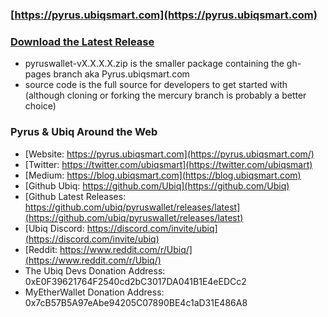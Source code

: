 ### [https://pyrus.ubiqsmart.com](https://pyrus.ubiqsmart.com)

### [Download the Latest Release](https://github.com/ubiq/pyruswallet/releases/latest)

- pyruswallet-vX.X.X.X.zip is the smaller package containing the gh-pages branch aka Pyrus.ubiqsmart.com
- source code is the full source for developers to get started with (although cloning or forking the mercury branch is probably a better choice)


### Pyrus & Ubiq Around the Web

- [Website: https://pyrus.ubiqsmart.com](https://pyrus.ubiqsmart.com/)
- [Twitter: https://twitter.com/ubiqsmart](https://twitter.com/ubiqsmart)
- [Medium: https://blog.ubiqsmart.com](https://blog.ubiqsmart.com)
- [Github Ubiq: https://github.com/Ubiq](https://github.com/Ubiq)
- [Github Latest Releases: https://github.com/ubiq/pyruswallet/releases/latest](https://github.com/ubiq/pyruswallet/releases/latest)
- [Ubiq Discord: https://discord.com/invite/ubiq](https://discord.com/invite/ubiq)
- [Reddit: https://www.reddit.com/r/Ubiq/](https://www.reddit.com/r/Ubiq/)
-  The Ubiq Devs Donation Address: 0xE0F39621764F2540cd2bC3017DA041B1E4eEDCc2
-  MyEtherWallet Donation Address: 0x7cB57B5A97eAbe94205C07890BE4c1aD31E486A8

